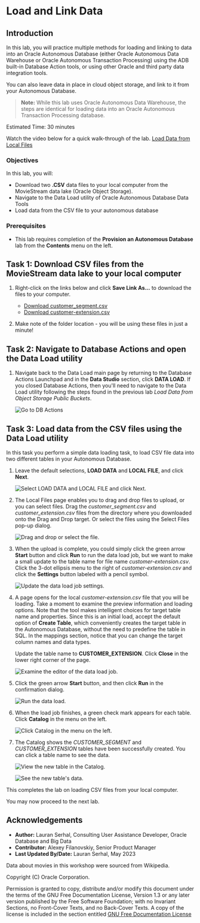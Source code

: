 # Load and Link Data

## Introduction

In this lab, you will practice multiple methods for loading and linking to data into an Oracle Autonomous Database (either Oracle Autonomous Data Warehouse or Oracle Autonomous Transaction Processing) using the ADB built-in Database Action tools, or using other Oracle and third party data integration tools.

You can also leave data in place in cloud object storage, and link to it from your Autonomous Database.

> **Note:** While this lab uses Oracle Autonomous Data Warehouse, the steps are identical for loading data into an Oracle Autonomous Transaction Processing database.

Estimated Time: 30 minutes

Watch the video below for a quick walk-through of the lab.
[Load Data from Local Files](videohub:1_q7r7bcp0)

### Objectives

In this lab, you will:
* Download two **.CSV** data files to your local computer from the MovieStream data lake (Oracle Object Storage).
* Navigate to the Data Load utility of Oracle Autonomous Database Data Tools
* Load data from the CSV file to your autonomous database

### Prerequisites

* This lab requires completion of the **Provision an Autonomous Database** lab from the **Contents** menu on the left.

## Task 1: Download CSV files from the MovieStream data lake to your local computer

1. Right-click on the links below and click **Save Link As...** to download the files to your computer.

    * [Download customer\_segment.csv](https://objectstorage.us-ashburn-1.oraclecloud.com/n/c4u04/b/moviestream_landing/o/customer_segment/customer_segment.csv)
    * [Download customer-extension.csv](https://objectstorage.us-ashburn-1.oraclecloud.com/n/c4u04/b/moviestream_landing/o/customer_extension/customer-extension.csv)


2. Make note of the folder location - you will be using these files in just a minute!

## Task 2: Navigate to Database Actions and open the Data Load utility

1. Navigate back to the Data Load main page by returning to the Database Actions Launchpad and in the **Data Studio** section, click **DATA LOAD**. If you closed Database Actions, then you'll need to navigate to the Data Load utility following the steps found in the previous lab *Load Data from Object Storage Public Buckets*.

    ![Go to DB Actions](./images/navigate-back-to-data-load.png)


## Task 3: Load data from the CSV files using the Data Load utility

In this task you perform a simple data loading task, to load CSV file data into two different tables in your Autonomous Database.

1. Leave the default selections, **LOAD DATA** and **LOCAL FILE**, and click **Next**.

    ![Select LOAD DATA and LOCAL FILE and click Next.](./images/select-load-data-and-local-file.png " ")

2. The Local Files page enables you to drag and drop files to upload, or you can select files. Drag the *customer\_segment.csv* and *customer\_extension.csv* files from the directory where you downloaded onto the Drag and Drop target. Or select the files using the Select Files pop-up dialog.

    ![Drag and drop or select the file.](./images/datatools-dataload-load-local-file.png " ")

3. When the upload is complete, you could simply click the green arrow **Start** button and click **Run** to run the data load job, but we want to make a small update to the table name for file name *customer-extension.csv*. Click the 3-dot ellipsis menu to the right of *customer-extension.csv* and click the **Settings** button labeled with a pencil symbol.

    ![Update the data load job settings.](./images/click-settings-to-examine-data-load-job.png " ")

4. A page opens for the local *customer-extension.csv* file that you will be loading. Take a moment to examine the preview information and loading options. Note that the tool makes intelligent choices for target table name and properties.  Since this is an initial load, accept the default option of **Create Table**, which conveniently creates the target table in the Autonomous Database, without the need to predefine the table in SQL. In the mappings section, notice that you can change the target column names and data types.

    Update the table name to **CUSTOMER\_EXTENSION**. Click **Close** in the lower right corner of the page.

    ![Examine the editor of the data load job.](./images/examine-data-load-job-editor.png " ")

5. Click the green arrow **Start** button, and then click **Run** in the confirmation dialog.

    ![Run the data load.](./images/run-the-data-load.png " ")

6. When the load job finishes, a green check mark appears for each table. Click **Catalog** in the menu on the left.

    ![Click Catalog in the menu on the left.](./images/click-catalog.png " ")

7. The Catalog shows the *CUSTOMER\_SEGMENT* and *CUSTOMER\_EXTENSION* tables have been successfully created. You can click a table name to see the data.

    ![View the new table in the Catalog.](./images/view-new-table.png " ")

    ![See the new table's data.](./images/see-new-table-data.png " ")

This completes the lab on loading CSV files from your local computer.

You may now proceed to the next lab.

## Acknowledgements
* **Author:** Lauran Serhal, Consulting User Assistance Developer, Oracle Database and Big Data
* **Contributor:** Alexey Filanovskiy, Senior Product Manager
* **Last Updated By/Date:** Lauran Serhal, May 2023

Data about movies in this workshop were sourced from Wikipedia.

Copyright (C) Oracle Corporation.

Permission is granted to copy, distribute and/or modify this document
under the terms of the GNU Free Documentation License, Version 1.3
or any later version published by the Free Software Foundation;
with no Invariant Sections, no Front-Cover Texts, and no Back-Cover Texts.
A copy of the license is included in the section entitled [GNU Free Documentation License](files/gnu-free-documentation-license.txt)
